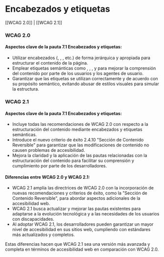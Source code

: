 # Encabezados y etiquetas

[[WCAG 2.0]] | [[WCAG 2.1]]

### WCAG 2.0

#### Aspectos clave de la pauta 7.1 Encabezados y etiquetas:
- Utilizar encabezados (, , , etc.) de forma jerárquica y apropiada para estructurar el contenido de la página.
- Emplear etiquetas semánticas como , , ,  y  para mejorar la comprensión del contenido por parte de los usuarios y los agentes de usuario.
- Garantizar que las etiquetas se utilizan correctamente y de acuerdo con su propósito semántico, evitando abusar de estilos visuales para simular la estructura.

### WCAG 2.1

#### Aspectos clave de la pauta 7.1 Encabezados y etiquetas:
- Incluye todas las recomendaciones de WCAG 2.0 con respecto a la estructuración del contenido mediante encabezados y etiquetas semánticas.
- Introduce el nuevo criterio de éxito 2.4.10 "Sección de Contenido Reversible" para garantizar que las modificaciones de contenido no causen problemas de accesibilidad.
- Mejora la claridad y la aplicación de las pautas relacionadas con la estructuración del contenido para facilitar su comprensión y cumplimiento por parte de los desarrolladores.

#### Diferencias entre WCAG 2.0 y WCAG 2.1:
- WCAG 2.1 amplía las directrices de WCAG 2.0 con la incorporación de nuevas recomendaciones y criterios de éxito, como la "Sección de Contenido Reversible", para abordar aspectos adicionales de la accesibilidad web.
- WCAG 2.1 busca actualizar y mejorar las pautas existentes para adaptarse a la evolución tecnológica y a las necesidades de los usuarios con discapacidades.
- Al adoptar WCAG 2.1, los desarrolladores pueden garantizar un mayor nivel de accesibilidad en sus sitios web, cumpliendo con estándares más actualizados y completos. 

Estas diferencias hacen que WCAG 2.1 sea una versión más avanzada y completa en términos de accesibilidad web en comparación con WCAG 2.0.
